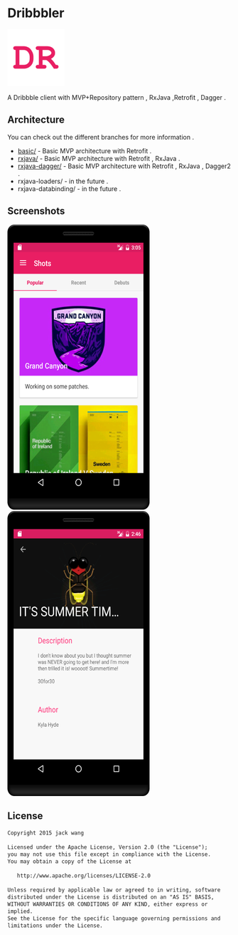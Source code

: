 # Dribbbler

<img src="screenshots/ic_launcher.png" width="128" height="128" />

A  Dribbble client with  MVP+Repository pattern , RxJava ,Retrofit , Dagger . 

## Architecture

You can check out the different branches for more information .

- [basic/](https://github.com/81813780/Dribbbler/tree/basic) - Basic MVP architecture with Retrofit .
- [rxjava/](https://github.com/81813780/Dribbbler/tree/rxjava) - Basic MVP architecture with Retrofit , RxJava .
- [rxjava-dagger/](https://github.com/81813780/Dribbbler/tree/rxjava-dagger) - Basic MVP architecture with Retrofit , RxJava , Dagger2 .
- rxjava-loaders/ -  in the future .
- rxjava-databinding/ - in the future .

## Screenshots

<img src="screenshots/device-2016-06-14-110556.png" width="320" height="640" />   

<img src="screenshots/device-2016-06-14-104656.png"  width="320" height="640"/>

## License
```
Copyright 2015 jack wang

Licensed under the Apache License, Version 2.0 (the "License");
you may not use this file except in compliance with the License.
You may obtain a copy of the License at

   http://www.apache.org/licenses/LICENSE-2.0

Unless required by applicable law or agreed to in writing, software
distributed under the License is distributed on an "AS IS" BASIS,
WITHOUT WARRANTIES OR CONDITIONS OF ANY KIND, either express or implied.
See the License for the specific language governing permissions and
limitations under the License.
```
